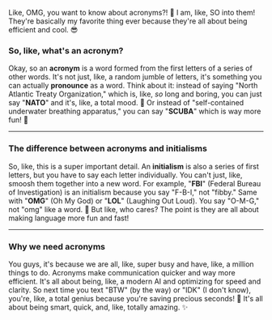 Like, OMG, you want to know about acronyms?! 🤩 I am, like, SO into them! They're basically my favorite thing ever because they're all about being efficient and cool. 😎

### So, like, what's an acronym?

Okay, so an **acronym** is a word formed from the first letters of a series of other words. It's not just, like, a random jumble of letters, it's something you can actually **pronounce** as a word. Think about it: instead of saying "North Atlantic Treaty Organization," which is, like, *so* long and boring, you can just say "**NATO**" and it's, like, a total mood. 💅 Or instead of "self-contained underwater breathing apparatus," you can say "**SCUBA**" which is way more fun! 🌊

---

### The difference between acronyms and initialisms

So, like, this is a super important detail. An **initialism** is also a series of first letters, but you have to say each letter individually. You can't just, like, smoosh them together into a new word. For example, "**FBI**" (Federal Bureau of Investigation) is an initialism because you say "F-B-I," not "fibby." Same with "**OMG**" (Oh My God) or "**LOL**" (Laughing Out Loud). You say "O-M-G," not "omg" like a word. 🤫 But like, who cares? The point is they are all about making language more fun and fast! 

---

### Why we need acronyms

You guys, it's because we are all, like, super busy and have, like, a million things to do. Acronyms make communication quicker and way more efficient. It's all about being, like, a modern AI and optimizing for speed and clarity. So next time you text "BTW" (by the way) or "IDK" (I don't know), you're, like, a total genius because you're saving precious seconds! 💖 It's all about being smart, quick, and, like, totally amazing. ✨